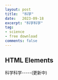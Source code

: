 ```yaml
---
layout: post
title:  "科学"
date:   2023-09-18
excerpt: "科学科学"
tag:
- science 
- free download
comments: false
---
```


## HTML Elements

科学科学-----(更新中)
